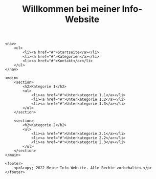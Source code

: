 <!DOCTYPE html>
<html>
<head>
    <link rel="stylesheet" href="">
</head>
<body>
    <header>
        <h1>Willkommen bei meiner Info-Website</h1>
    </header>

    <nav>
        <ul>
            <li><a href="#">Startseite</a></li>
            <li><a href="#">Kategorien</a></li>
            <li><a href="#">Kontakt</a></li>
        </ul>
    </nav>

    <main>
        <section>
            <h2>Kategorie 1</h2>
            <ul>
                <li><a href="#">Unterkategorie 1.1</a></li>
                <li><a href="#">Unterkategorie 1.2</a></li>
                <li><a href="#">Unterkategorie 1.3</a></li>
            </ul>
        </section>

        <section>
            <h2>Kategorie 2</h2>
            <ul>
                <li><a href="#">Unterkategorie 2.1</a></li>
                <li><a href="#">Unterkategorie 2.2</a></li>
                <li><a href="#">Unterkategorie 2.3</a></li>
            </ul>
        </section>
    </main>

    <footer>
        <p>&copy; 2022 Meine Info-Website. Alle Rechte vorbehalten.</p>
    </footer>
</body>
</html>
